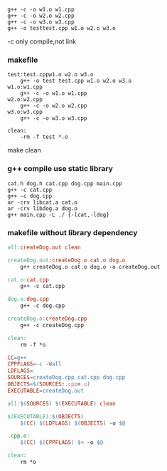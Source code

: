 ```
g++ -c -o w1.o w1.cpp
g++ -c -o w2.o w2.cpp
g++ -c -o w3.o w3.cpp
g++ -o testtest.cpp w1.o w2.o w3.o
```
-c only compile,not link  
### makefile
```
test:test.cppw1.o w2.o w3.o
    g++ -o test test.cpp w1.o w2.o w3.o
w1.o:w1.cpp
    g++ -c -o w1.o w1.cpp
w2.o:w2.cpp
    g++ -c -o w2.o w2.cpp
w3.o:w3.cpp
    g++ -c -o w3.o w3.cpp
```
```
clean:
    -rm -f test *.o
```
make clean  
### g++ compile use static library  

```
cat.h dog.h cat.cpp dog.cpp main.cpp
g++ -c cat.cpp  
g++ -c dog.cpp
ar -crv libcat.a cat.o
ar -crv libdog.a dog.o
g++ main.cpp -L ./ {-lcat,-ldog}
```
### makefile without library dependency  
```makefile
all:createDog.out clean

createDog.out:createDog.o cat.o dog.o
	g++ createDog.o cat.o dog.o -o createDog.out

cat.o:cat.cpp
	g++ -c cat.cpp

dog.o:dog.cpp
	g++ -c dog.cpp

createDog.o:createDog.cpp
	g++ -c createDog.cpp

clean:
	rm -f *o
```
```makefile
CC=g++
CPPFLAGS=-c -Wall
LDFLAGS=
SOURCES=createDog.cpp cat.cpp dog.cpp
OBJECTS=$(SOURCES:.cpp=.o)
EXECUTABLE=createDog.out

all:$(SOURCES) $(EXECUTABLE) clean

$(EXECUTABLE):$(OBJECTS)
	$(CC) $(LDFLAGS) $(OBJECTS) -o $@

.cpp.o:
	$(CC) $(CPPFLAGS) $< -o $@

clean:
	rm *o

```

